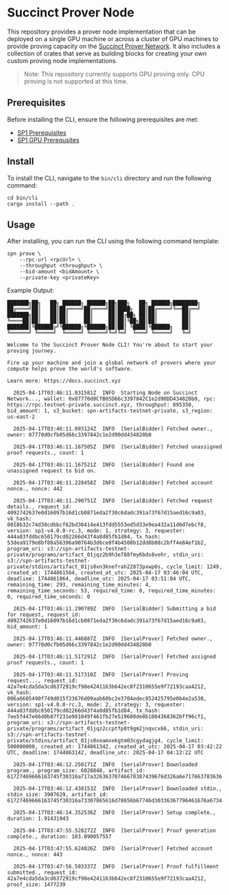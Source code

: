 # Succinct Prover Node

This repository provides a prover node implementation that can be deployed on a single GPU machine 
or across a cluster of GPU machines to provide proving capacity on the [Succinct Prover Network](https://docs.succinct.xyz/docs/network/introduction). It 
also includes a collection of crates that serve as building blocks for creating your own custom 
proving node implementations.

> Note: This repository currently supports GPU proving only. CPU proving is not supported at this time.

## Prerequisites

Before installing the CLI, ensure the following prerequisites are met:

- [SP1 Prerequisites](https://docs.succinct.xyz/docs/sp1/getting-started/install)
- [SP1 GPU Prerequsites](https://docs.succinct.xyz/docs/sp1/generating-proofs/hardware-acceleration)

## Install

To install the CLI, navigate to the `bin/cli` directory and run the following command:

```
cd bin/cli
cargo install --path .
```

## Usage

After installing, you can run the CLI using the following command template:

```
spn prove \
    --rpc-url <rpcUrl> \
    --throughput <throughput> \
    --bid-amount <bidAmount> \
    --private-key <privateKey>
```

Example Output:
```
███████╗██╗   ██╗ ██████╗ ██████╗██╗███╗   ██╗ ██████╗████████╗
██╔════╝██║   ██║██╔════╝██╔════╝██║████╗  ██║██╔════╝╚══██╔══╝
███████╗██║   ██║██║     ██║     ██║██╔██╗ ██║██║        ██║   
╚════██║██║   ██║██║     ██║     ██║██║╚██╗██║██║        ██║   
███████║╚██████╔╝╚██████╗╚██████╗██║██║ ╚████║╚██████╗   ██║   
╚══════╝ ╚═════╝  ╚═════╝ ╚═════╝╚═╝╚═╝  ╚═══╝ ╚═════╝   ╚═╝   

Welcome to the Succinct Prover Node CLI! You're about to start your proving journey.

Fire up your machine and join a global network of provers where your compute helps prove the world's software. 

Learn more: https://docs.succinct.xyz

  2025-04-17T03:46:11.031581Z  INFO  Starting Node on Succinct Network..., wallet: 0x07770d0CfB05D66c3397842C1e2d90DD434820b0, rpc: https://rpc.testnet-private.succinct.xyz, throughput: 895350, bid_amount: 1, s3_bucket: spn-artifacts-testnet-private, s3_region: us-east-2

  2025-04-17T03:46:11.093124Z  INFO  [SerialBidder] Fetched owner., owner: 07770d0cfb05d66c3397842c1e2d90dd434820b0

  2025-04-17T03:46:11.167505Z  INFO  [SerialBidder] Fetched unassigned proof requests., count: 1

  2025-04-17T03:46:11.167521Z  INFO  [SerialBidder] Found one unassigned request to bid on.

  2025-04-17T03:46:11.228458Z  INFO  [SerialBidder] Fetched account nonce., nonce: 442

  2025-04-17T03:46:11.290751Z  INFO  [SerialBidder] Fetched request details., request_id: 4092742637e0d16097b16d1cb0871eda2f30c6dadc391a73f67d15aed16c9a03, vk_hash: 0018b32c74d38cdbbcf62bd30414e413fdd5553ed5d33e9ea432a11d6d7ebcf8, version: sp1-v4.0.0-rc.3, mode: 1, strategy: 3, requester: 444a83fddbc650179cd02266d43f4a8d85fb1d84, tx_hash: 53dea9179e8bf88a56396a90764b3d6ce0f4b4508b12dd8b08c2bff4e84ef1b2, program_uri: s3://spn-artifacts-testnet-private/programs/artifact_01jqz2b9h3e788fmy6bds8vehr, stdin_uri: s3://spn-artifacts-testnet-private/stdins/artifact_01js0xn3knefrah22873pxwp0s, cycle_limit: 1249, created_at: 1744861564, created_at_utc: 2025-04-17 03:46:04 UTC, deadline: 1744861864, deadline_utc: 2025-04-17 03:51:04 UTC, remaining_time: 293, remaining_time_minutes: 4, remaining_time_seconds: 53, required_time: 0, required_time_minutes: 0, required_time_seconds: 0

  2025-04-17T03:46:11.290789Z  INFO  [SerialBidder] Submitting a bid for request, request_id: 4092742637e0d16097b16d1cb0871eda2f30c6dadc391a73f67d15aed16c9a03, bid_amount: 1

  2025-04-17T03:46:11.446887Z  INFO  [SerialProver] Fetched owner., owner: 07770d0cfb05d66c3397842c1e2d90dd434820b0

  2025-04-17T03:46:11.517291Z  INFO  [SerialProver] Fetched assigned proof requests., count: 1

  2025-04-17T03:46:11.517310Z  INFO  [SerialProver] Proving request..., request_id: 42a7e4cda5da3cd6372919cf98e4241163b642ec8f2310655e9f72193caa4212, vk_hash: 006a6605490f749d015f23676d09aab60bc2e3704edec852425795e0b4e2a530, version: sp1-v4.0.0-rc.3, mode: 2, strategy: 3, requester: 444a83fddbc650179cd02266d43f4a8d85fb1d84, tx_hash: 7ee5f447e66d0b87f231e981049f461fb27e519680de8b1084368362bff96cf1, program_uri: s3://spn-artifacts-testnet-private/programs/artifact_01jqz2ccptfp8t9gm2jnqvcx66, stdin_uri: s3://spn-artifacts-testnet-private/stdins/artifact_01js0xeamxekgtm03cgydagjg4, cycle_limit: 500000000, created_at: 1744861342, created_at_utc: 2025-04-17 03:42:22 UTC, deadline: 1744863142, deadline_utc: 2025-04-17 04:12:22 UTC

  2025-04-17T03:46:12.250171Z  INFO  [SerialProver] Downloaded program., program_size: 6028848, artifact_id: 61727469666163745f30316a717a32636370746670387439676d326a6e717663783636

  2025-04-17T03:46:12.438153Z  INFO  [SerialProver] Downloaded stdin., stdin_size: 3907629, artifact_id: 61727469666163745f30316a73307865616d78656b67746d30336367796461676a6734

  2025-04-17T03:46:14.352536Z  INFO  [SerialProver] Setup complete., duration: 1.91431943

  2025-04-17T03:47:55.528272Z  INFO  [SerialProver] Proof generation complete., duration: 103.090057557

  2025-04-17T03:47:55.624026Z  INFO  [SerialProver] Fetched account nonce., nonce: 443

  2025-04-17T03:47:56.593337Z  INFO  [SerialProver] Proof fulfillment submitted., request_id: 42a7e4cda5da3cd6372919cf98e4241163b642ec8f2310655e9f72193caa4212, proof_size: 1477239
```